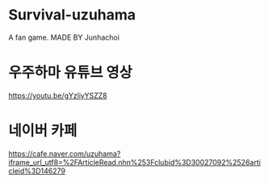 # Survival-uzuhama
A fan game. MADE BY Junhachoi

# 우주하마 유튜브 영상
https://youtu.be/gYzliyYSZZ8

# 네이버 카페
https://cafe.naver.com/uzuhama?iframe_url_utf8=%2FArticleRead.nhn%253Fclubid%3D30027092%2526articleid%3D146279

